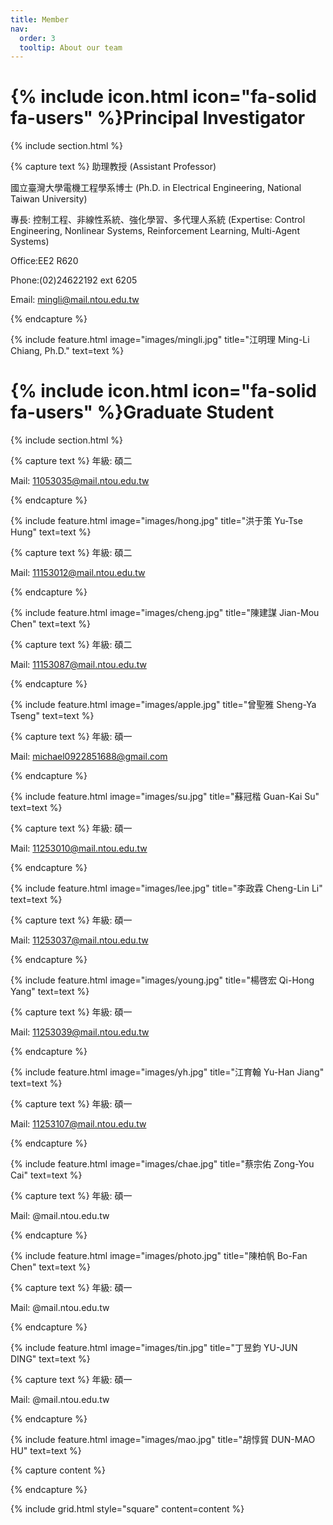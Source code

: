 ```yaml
---
title: Member
nav:
  order: 3
  tooltip: About our team
---
```


# {% include icon.html icon="fa-solid fa-users" %}Principal Investigator


{% include section.html %}

{% capture text %}
助理教授
(Assistant Professor)  

國立臺灣大學電機工程學系博士
(Ph.D. in Electrical Engineering, National Taiwan University)  

專長:  控制工程、非線性系統、強化學習、多代理人系統 
(Expertise: Control Engineering, Nonlinear Systems, Reinforcement Learning, Multi-Agent Systems) 

Office:EE2 R620

Phone:(02)24622192 ext 6205  

Email: mingli@mail.ntou.edu.tw

{% endcapture %}

{%
  include feature.html
  image="images/mingli.jpg"
  title="江明理 Ming-Li Chiang, Ph.D."
  text=text
%}



# {% include icon.html icon="fa-solid fa-users" %}Graduate Student

{% include section.html %}

{% capture text %}
年級: 碩二  

Mail: 11053035@mail.ntou.edu.tw

{% endcapture %}

{%
  include feature.html
  image="images/hong.jpg"
  title="洪于策 Yu-Tse Hung"
  text=text
%}

{% capture text %}
年級: 碩二  

Mail: 11153012@mail.ntou.edu.tw

{% endcapture %}

{%
  include feature.html
  image="images/cheng.jpg"
  title="陳建謀 Jian-Mou Chen"
  text=text
%}

{% capture text %}
年級: 碩二  

Mail: 11153087@mail.ntou.edu.tw

{% endcapture %}

{%
  include feature.html
  image="images/apple.jpg"
  title="曾聖雅 Sheng-Ya Tseng"
  text=text
%}

{% capture text %}
年級: 碩一  

Mail: michael0922851688@gmail.com

{% endcapture %}

{%
  include feature.html
  image="images/su.jpg"
  title="蘇冠楷 Guan-Kai Su"
  text=text
%}

{% capture text %}
年級: 碩一  

Mail: 11253010@mail.ntou.edu.tw

{% endcapture %}

{%
  include feature.html
  image="images/lee.jpg"
  title="李政霖 Cheng-Lin Li"
  text=text
%}

{% capture text %}
年級: 碩一  

Mail: 11253037@mail.ntou.edu.tw

{% endcapture %}

{%
  include feature.html
  image="images/young.jpg"
  title="楊啓宏 Qi-Hong Yang"
  text=text
%}

{% capture text %}
年級: 碩一  

Mail: 11253039@mail.ntou.edu.tw

{% endcapture %}

{%
  include feature.html
  image="images/yh.jpg"
  title="江育翰 Yu-Han Jiang"
  text=text
%}

{% capture text %}
年級: 碩一  

Mail: 11253107@mail.ntou.edu.tw

{% endcapture %}

{%
  include feature.html
  image="images/chae.jpg"
  title="蔡宗佑 Zong-You Cai"
  text=text
%}

{% capture text %}
年級: 碩一  

Mail: @mail.ntou.edu.tw

{% endcapture %}

{%
  include feature.html
  image="images/photo.jpg"
  title="陳柏帆 Bo-Fan Chen"
  text=text
%}

{% capture text %}
年級: 碩一  

Mail: @mail.ntou.edu.tw

{% endcapture %}

{%
  include feature.html
  image="images/tin.jpg"
  title="丁昱鈞 YU-JUN DING"
  text=text
%}


{% capture text %}
年級: 碩一  

Mail: @mail.ntou.edu.tw

{% endcapture %}

{%
  include feature.html
  image="images/mao.jpg"
  title="胡惇貿 DUN-MAO HU"
  text=text
%}


{% capture content %}


{% endcapture %}

{% include grid.html style="square" content=content %}
